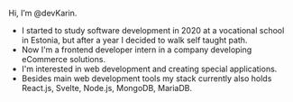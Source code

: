 Hi, I’m @devKarin. 
- I started to study software development in 2020 at a vocational school in Estonia, but after a year I decided to walk self taught path.
- Now I'm a frontend developer intern in a company developing eCommerce solutions. 
- I'm interested in web development and creating special applications.
- Besides main web development tools my stack currently also holds React.js, Svelte, Node.js, MongoDB, MariaDB. 
